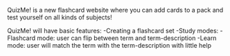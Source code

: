 QuizMe! is a new flashcard website where you can add cards to a pack and test yourself on all kinds of subjects!

QuizMe! will have basic features: 
-Creating a flashcard set
-Study modes:
    -Flashcard mode: user can flip between term and term-description
    -Learn mode: user will match the term with the term-description with little help